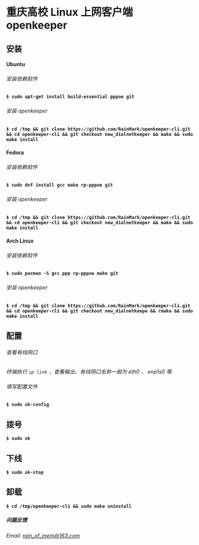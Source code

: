 # 重庆高校 Linux 上网客户端 openkeeper

## 安装

#### Ubuntu
###### 安装依赖软件
**`$ sudo apt-get install build-essential pppoe git`**
###### 安装 openkeeper
**`$ cd /tmp && git clone https://github.com/RainMark/openkeeper-cli.git && cd openkeeper-cli && git checkout new_dialnetkeeper && make && sudo make install`**

#### Fedora
###### 安装依赖软件
**`$ sudo dnf install gcc make rp-pppoe git`**
###### 安装 openkeeper
**` $ cd /tmp && git clone https://github.com/RainMark/openkeeper-cli.git && cd openkeeper-cli && git checkout new_dialnetkeeper && make && sudo make install `**

#### Arch Linux
###### 安装依赖软件
**` $ sudo pacman -S gcc ppp rp-pppoe make git `**
###### 安装 openkeeper
**` $ cd /tmp && git clone https://github.com/RainMark/openkeeper-cli.git && cd openkeeper-cli && git checkout new_dialnetkeepe && rmake && sudo make install `**

## 配置
###### 查看有线网口
*终端执行 `ip link` ，查看输出，有线网口名称一般为 eth0 ， enp1s0 等.*
###### 填写配置文件
**`$ sudo ok-config`**

## 拨号
**`$ sudo ok`**
## 下线
**`$ sudo ok-stop`**

## 卸载
**`$ cd /tmp/openkeeper-cli && sudo make uninstall `**

##### 问题反馈
*Email: rain_of_mem@163.com*
